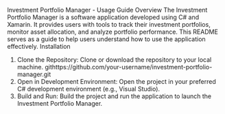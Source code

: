 Investment Portfolio Manager - Usage Guide
Overview
The Investment Portfolio Manager is a software application developed using C# and Xamarin. It provides users with tools to track their investment portfolios, monitor asset allocation, and analyze portfolio performance. This README serves as a guide to help users understand how to use the application effectively.
Installation
1.	Clone the Repository: Clone or download the repository to your local machine.
githttps://github.com/your-username/investment-portfolio-manager.git 
2.	Open in Development Environment: Open the project in your preferred C# development environment (e.g., Visual Studio).
3.	Build and Run: Build the project and run the application to launch the Investment Portfolio Manager.

